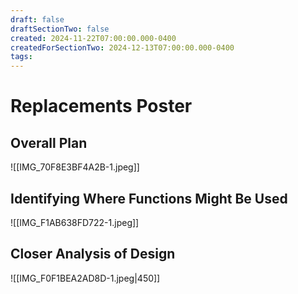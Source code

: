 ```yaml
---
draft: false
draftSectionTwo: false
created: 2024-11-22T07:00:00.000-0400
createdForSectionTwo: 2024-12-13T07:00:00.000-0400
tags:
---
```

# Replacements Poster

## Overall Plan

![[IMG_70F8E3BF4A2B-1.jpeg]]

## Identifying Where Functions Might Be Used

![[IMG_F1AB638FD722-1.jpeg]]

## Closer Analysis of Design

![[IMG_F0F1BEA2AD8D-1.jpeg|450]]